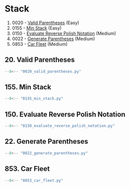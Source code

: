 # Stack

1. 0020 - [Valid Parentheses](https://leetcode.com/problems/valid-parentheses/) (Easy)
2. 0155 - [Min Stack](https://leetcode.com/problems/min-stack/) (Easy)
3. 0150 - [Evaluate Reverse Polish Notation](https://leetcode.com/problems/evaluate-reverse-polish-notation/) (Medium)
4. 0022 - [Generate Parentheses](https://leetcode.com/problems/generate-parentheses/) (Medium)
5. 0853 - [Car Fleet](https://leetcode.com/problems/car-fleet/) (Medium)

## 20. Valid Parentheses

```python
--8<-- "0020_valid_parentheses.py"
```

## 155. Min Stack

```python
--8<-- "0155_min_stack.py"
```

## 150. Evaluate Reverse Polish Notation

```python
--8<-- "0150_evaluate_reverse_polish_notation.py"
```

## 22. Generate Parentheses

```python
--8<-- "0022_generate_parentheses.py"
```

## 853. Car Fleet

```python
--8<-- "0853_car_fleet.py"
```
